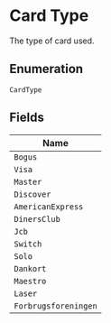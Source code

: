 
# Card Type

The type of card used.

## Enumeration

`CardType`

## Fields

| Name |
|  --- |
| `Bogus` |
| `Visa` |
| `Master` |
| `Discover` |
| `AmericanExpress` |
| `DinersClub` |
| `Jcb` |
| `Switch` |
| `Solo` |
| `Dankort` |
| `Maestro` |
| `Laser` |
| `Forbrugsforeningen` |

